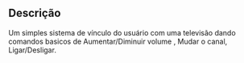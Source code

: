 ## Descrição
Um simples sistema de vínculo do usuário com uma televisão dando comandos basicos de Aumentar/Diminuir volume , Mudar o canal, Ligar/Desligar.
